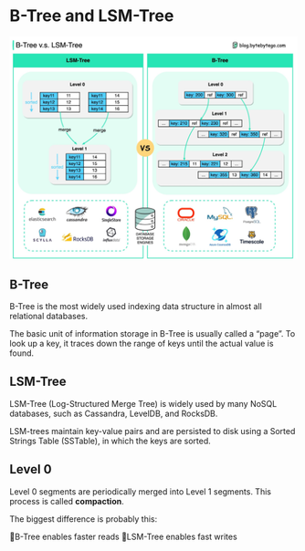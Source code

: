 # B-Tree and LSM-Tree

![img](./btreevslsmtree.jpg)

## B-Tree

B-Tree is the most widely used indexing data structure in almost all relational databases.

The basic unit of information storage in B-Tree is usually called a “page”. To look up a key, it traces down the range of keys until the actual value is found.


## LSM-Tree

LSM-Tree (Log-Structured Merge Tree) is widely used by many NoSQL databases, such as Cassandra, LevelDB, and RocksDB.

LSM-trees maintain key-value pairs and are persisted to disk using a Sorted Strings Table (SSTable), in which the keys are sorted.

## Level 0

Level 0 segments are periodically merged into Level 1 segments. This process is called **compaction**.

The biggest difference is probably this:

🔹B-Tree enables faster reads
🔹LSM-Tree enables fast writes
